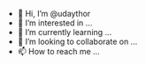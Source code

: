 - 👋 Hi, I’m @udaythor
- 👀 I’m interested in ...
- 🌱 I’m currently learning ...
- 💞️ I’m looking to collaborate on ...
- 📫 How to reach me ...

<!---
udaythor/udaythor is a ✨ special ✨ repository because its `README.md` (this file) appears on your GitHub profile.
You can click the Preview link to take a look at your changes.
--->
